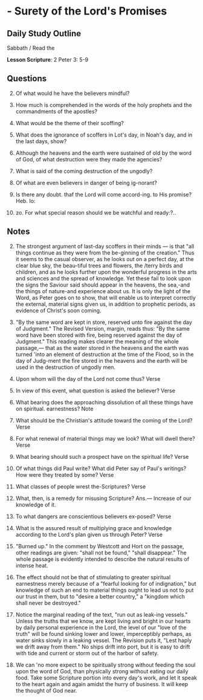 # - Surety of the Lord's Promises

## Daily Study Outline

Sabbath / Read the

**Lesson Scripture**: 2 Peter 3: 5-9

## Questions

2. Of what would he have the believers mindful? 

3. How much is comprehended in the words of the holy prophets and the commandments of the apostles?

6. What would be the theme of their scoffing? 

6. What does the ignorance of scoffers in Lot's day, in Noah's day, and in the last days, show? 

12. Although the heavens and the earth were sustained of old by the word of God, of what destruction were they made the agencies? 

13. What is said of the coming destruction of the ungodly? 

14. Of what are even believers in danger of being ig-norant? 

17. Is there any doubt. thaf the Lord will come accord-ing. to His promise? Heb. Io:

41. zo. For what special reason should we be watchful and ready:?..

## Notes

2. The strongest argument of last-day scoffers in their minds — is that "all things continue as they were from the be-ginning of the creation." Thus it seems to the casual observer, as he looks out on a perfect day, at the clear blue sky, the beau-tiful trees and flowers, the /terry birds and children, and as he looks further upon the wonderful progress in the arts and sciences and the spread of knowledge. Yet these fail to look upon the signs the Saviour said should appear in the heavens, the sea,-and the things of nature-and experience about us. It is only the light of the Word, as Peter goes on to show, that will enable us to interpret correctly the external, material signs given us, in addition to prophetic periods, as evidence of Christ's soon coming.

5. "By the same word are kept in store, reserved unto fire against the day of Judgment." The Revised Version, margin, reads thus: "By the same word have been stored with fire, being reserved against the day of Judgment." This reading makes clearer the meaning of the whole passage,— that as the water stored in the heavens and the earth was turned 'into an element of destruction at the time of the Flood, so in the day of Judg-ment the fire stored in the heavens and the earth will be used in the destruction of ungodly men.

3. Upon whom will the day of the Lord not come thus? Verse

5. In view of this event, what question is asked the believer? Verse

6. What bearing does the approaching dissolution of all these things have on spiritual. earnestness? Note

7. What should be the Christian's attitude toward the coming of the Lord? Verse

8. For what renewal of material things may we look? What will dwell there? Verse

9. What bearing should such a prospect have on the spiritual life? Verse

12. Of what things did Paul write? What did Peter say of Paul's writings? How were they treated by some? Verse

13. What classes of people wrest the-Scriptures? Verse

14. What, then, is a remedy for misusing Scripture? Ans.— Increase of our knowledge of it.

15. To what dangers are conscientious believers ex-posed? Verse

19. What is the assured result of multiplying grace and knowledge according to the Lord's plan given us through Peter? Verse

2. "Burned up." In the comment by Westcott and Hort on the passage, other readings are given: "shall not be found," "shall disappear." The whole passage is evidently intended to describe the natural results of intense heat.

3. The effect should not be that of stimulating to greater spiritual earnestness merely because of a "fearful looking for of indignation," but knowledge of such an end to material things ought to lead us not to put our trust in them, but to "desire a better country," a "kingdom which shall never be destroyed."

2. Notice the marginal reading of the text, "run out as leak-ing vessels." Unless the truths that we know, are kept living and bright in our hearts by daily personal experience in the Lord, the level of our "love of the truth" will be found sinking lower and lower, imperceptibly perhaps, as water sinks slowly in a leaking vessel. The Revision puts it, "Lest haply we drift away from them." No ships drift into port, but it is easy to drift with tide and current or storm out of the harbor of safety.

3. We can 'no more expect to be spiritually strong without feeding the soul upon the word of God, than physically strong without eating our daily food. Take some Scripture portion into every day's work, and let it speak to the heart again and again amidst the hurry of business. It will keep the thought of God near.
